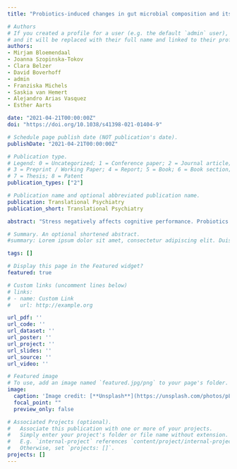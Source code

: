 ```yaml
---
title: "Probiotics-induced changes in gut microbial composition and its effects on cognitive performance after stress: exploratory analyses"

# Authors
# If you created a profile for a user (e.g. the default `admin` user), write the username (folder name) here 
# and it will be replaced with their full name and linked to their profile.
authors:
- Mirjam Bloemendaal
- Joanna Szopinska-Tokov
- Clara Belzer
- David Boverhoff
- admin
- Franziska Michels
- Saskia van Hemert
- Alejandro Arias Vasquez
- Esther Aarts 

date: "2021-04-21T00:00:00Z"
doi: "https://doi.org/10.1038/s41398-021-01404-9"

# Schedule page publish date (NOT publication's date).
publishDate: "2021-04-21T00:00:00Z"

# Publication type.
# Legend: 0 = Uncategorized; 1 = Conference paper; 2 = Journal article;
# 3 = Preprint / Working Paper; 4 = Report; 5 = Book; 6 = Book section;
# 7 = Thesis; 8 = Patent
publication_types: ["2"]

# Publication name and optional abbreviated publication name.
publication: Translational Psychiatry
publication_short: Translational Psychiatry

abstract: "Stress negatively affects cognitive performance. Probiotics remediate somatic and behavioral stress responses, hypothetically by acting on the gut microbiota. Here, in exploratory analyses, we assessed gut microbial alterations after 28-days supplementation of multi-strain probiotics (EcologicBarrier consisting of Lactobacilli, Lactococci, and Bifidobacteria in healthy, female subjects (probiotics group n = 27, placebo group n = 29). In an identical pre-session and post-session, subjects performed a working memory task before and after an acute stress intervention. Global gut microbial beta diversity changed over time, but we were not able to detect differences between intervention groups. At the taxonomic level, Time by Intervention interactions were not significant after multiple comparison correction; the relative abundance of eight genera in the probiotics group was higher (uncorrected) relative to the placebo group: Butyricimonas, Parabacteroides, Alistipes, Christensenellaceae_R-7_group, Family_XIII_AD3011_group, Ruminococcaceae_UCG-003, Ruminococcaceae_UCG-005, and Ruminococcaceae_UCG-010. In a second analysis step, association analyses were done only within this selection of microbial genera, revealing the probiotics-induced change in genus Ruminococcaceae_UCG-003 was significantly associated with probiotics’ effect on stress-induced working memory changes (rspearman(27) = 0.565; pFDR = 0.014) in the probiotics group only and independent of potential confounders (i.e., age, BMI, and baseline dietary fiber intake). That is subjects with a higher increase in Ruminococcaceae_UCG-003 abundance after probiotics were also more protected from negative effects of stress on working memory after probiotic supplementation. The bacterial taxa showing an increase in relative abundance in the probiotics group are plant fiber degrading bacteria and produce short-chain fatty acids that are known for their beneficial effect on gut and brain health, e.g., maintaining intestinal-barrier and blood–brain-barrier integrity. This study shows that gut microbial alterations, modulated through probiotics use, are related to improved cognitive performance in acute stress circumstances."

# Summary. An optional shortened abstract.
#summary: Lorem ipsum dolor sit amet, consectetur adipiscing elit. Duis posuere tellus ac convallis placerat. Proin tincidunt magna sed ex sollicitudin condimentum.

tags: []

# Display this page in the Featured widget?
featured: true

# Custom links (uncomment lines below)
# links:
# - name: Custom Link
#   url: http://example.org

url_pdf: ''
url_code: ''
url_dataset: ''
url_poster: ''
url_project: ''
url_slides: ''
url_source: ''
url_video: ''

# Featured image
# To use, add an image named `featured.jpg/png` to your page's folder. 
image:
  caption: 'Image credit: [**Unsplash**](https://unsplash.com/photos/pLCdAaMFLTE)'
  focal_point: ""
  preview_only: false

# Associated Projects (optional).
#   Associate this publication with one or more of your projects.
#   Simply enter your project's folder or file name without extension.
#   E.g. `internal-project` references `content/project/internal-project/index.md`.
#   Otherwise, set `projects: []`.
projects: []
---
```

